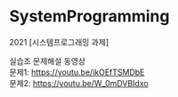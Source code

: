 # SystemProgramming
2021 [시스템프로그래밍 과제]

실습조 문제해설 동영상              
문제1: <https://youtu.be/ikOEfTSMDbE>               
문제2: <https://youtu.be/W_0mDVBIdxo>             

